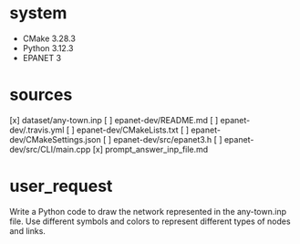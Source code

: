 # system
- CMake 3.28.3
- Python 3.12.3
- EPANET 3

# sources
[x] dataset/any-town.inp
[ ] epanet-dev/README.md
[ ] epanet-dev/.travis.yml
[ ] epanet-dev/CMakeLists.txt
[ ] epanet-dev/CMakeSettings.json
[ ] epanet-dev/src/epanet3.h
[ ] epanet-dev/src/CLI/main.cpp
[x] prompt_answer_inp_file.md

# user_request
Write a Python code to draw the network represented in the any-town.inp file. Use different symbols and colors to represent different types of nodes and links.